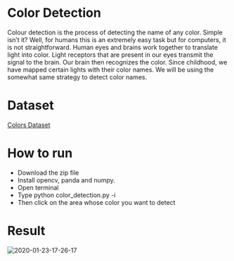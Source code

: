 # Color Detection 

Colour detection is the process of detecting the name of any color. Simple isn’t it? Well, for humans this is an extremely easy task but for computers, it is not straightforward. Human eyes and brains work together to translate light into color. Light receptors that are present in our eyes transmit the signal to the brain. Our brain then recognizes the color. Since childhood, we have mapped certain lights with their color names. We will be using the somewhat same strategy to detect color names.

# Dataset 

[Colors Dataset](https://github.com/codebrainz/color-names/blob/master/output/colors.csv)

# How to run 

- Download the zip file 
- Install opencv, panda and numpy.
- Open terminal 
- Type python color_detection.py -i <add your image path here>
- Then click on the area whose color you want to detect

# Result 

![2020-01-23-17-26-17](https://user-images.githubusercontent.com/42304018/72983446-4fa30b80-3e07-11ea-9bfe-cc4ebde2ae2c.gif)

